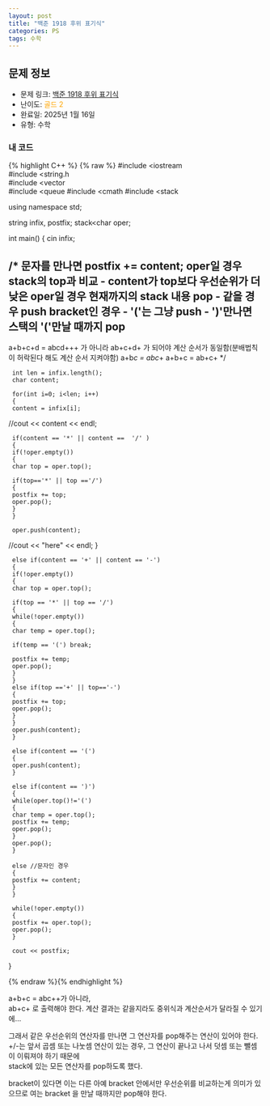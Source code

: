 ```yaml
---
layout: post
title: "백준 1918 후위 표기식"
categories: PS
tags: 수학
---
```


## 문제 정보
- 문제 링크: [백준 1918 후위 표기식](https://www.acmicpc.net/problem/1918)
- 난이도: <span style="color:#FFA500">골드 2</span>
- 완료일: 2025년 1월 16일
- 유형: 수학

### 내 코드

{% highlight C++ %} {% raw %}
#include <iostream	
#include <string.h	
#include <vector	
#include <queue	
#include <cmath	
#include <stack	

using namespace std;

string infix, postfix;
stack<char	 oper;

int main()
{
	 cin 		 infix;

/* 문자를 만나면 postfix += content;
oper일 경우 stack의 top과 비교
	 - content가 top보다 우선순위가 더 낮은 oper일 경우 현재까지의 stack 내용 pop
	 - 같을 경우 push
bracket인 경우 
	 - '('는 그냥 push
	 - ')'만나면 스택의 '('만날 때까지 pop
------------------------------------------
a+b+c+d = abcd+++ 가 아니라
ab+c+d+ 가 되어야 계산 순서가 동일함(분배법칙이 허락된다 해도 계산 순서 지켜야함)
a+b*c  = abc*+
a+b+c = ab+c+
*/

	 int len = infix.length();
	 char content;

	 for(int i=0; i<len; i++)
	 {
	 content = infix[i];
//cout << content << endl;
	 
	 if(content == '*' || content ==  '/' )
	 {
	 if(!oper.empty())
	 {
	 char top = oper.top();
	 
	 if(top=='*' || top =='/')
	 {
	 postfix += top;
	 oper.pop();
	 }
	 }

	 oper.push(content);
//cout << "here" << endl;
	 }

	 else if(content == '+' || content == '-')
	 {
	 if(!oper.empty())
	 {
	 char top = oper.top();

	 if(top == '*' || top == '/')
	 {
	 while(!oper.empty())
	 {
	 char temp = oper.top();

	 if(temp == '(') break;

	 postfix += temp;
	 oper.pop();
	 }
	 }
	 else if(top =='+' || top=='-')
	 {
	 postfix += top;
	 oper.pop();
	 }
	 }
	 oper.push(content);
	 }

	 else if(content == '(')
	 {
	 oper.push(content);
	 }

	 else if(content == ')')
	 {
	 while(oper.top()!='(')
	 {
	 char temp = oper.top();
	 postfix += temp;
	 oper.pop();
	 }
	 oper.pop();
	 }

	 else //문자인 경우
	 {
	 postfix += content;
	 }
	 }

	 while(!oper.empty())
	 {
	 postfix += oper.top();
	 oper.pop();
	 }

	 cout << postfix;
}

{% endraw %}{% endhighlight %}

a+b+c = abc++가 아니라,  
ab+c+ 로 출력해야 한다. 계산 결과는 같을지라도 중위식과 계산순서가 달라질 수 있기에…  

그래서 같은 우선순위의 연산자를 만나면 그 연산자를 pop해주는 연산이 있어야 한다.   
+/-는 앞서 곱셈 또는 나눗셈 연산이 있는 경우, 그 연산이 끝나고 나서 덧셈 또는 뺄셈이 이뤄져야 하기 때문에  
stack에 있는 모든 연산자를 pop하도록 했다.   

bracket이 있다면 이는 다른 아예 bracket 안에서만 우선순위를 비교하는게 의미가 있으므로 여는 bracket 을 만날 때까지만 pop해야 한다.

